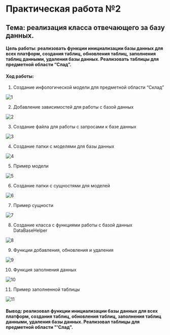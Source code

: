 # Практическая работа №2
## Тема: реализация класса отвечающего за базу данных.

#### Цель работы: реализовать функции инициализации базы данных для всех платформ, создания таблиц, обновления таблиц, заполнения таблиц данными, удаления базы данных. Реализовать таблицы для предметной области “Слад”.

#### Ход работы: 

1. Создание инфологической модели для предметной области “Склад”

![1](https://github.com/Ikriler/Flutter/blob/pr2/photochki/1.png "")

2.	Добавление зависимостей для работы с базой данных

![2](https://github.com/Ikriler/Flutter/blob/pr2/photochki/2.png "")

3.	Создание файла для работы с запросами к базе данных

![3](https://github.com/Ikriler/Flutter/blob/pr2/photochki/3.png "")

4.	Создание папки с моделями для базы данных

![4](https://github.com/Ikriler/Flutter/blob/pr2/photochki/4.png "")

5.	Пример модели

![5](https://github.com/Ikriler/Flutter/blob/pr2/photochki/5.png "")

6.	Создание папки с сущностями для моделей

![6](https://github.com/Ikriler/Flutter/blob/pr2/photochki/6.png "")

7.	Пример сущности

![7](https://github.com/Ikriler/Flutter/blob/pr2/photochki/7.png "")

8.	Создание класса с функциями работы с базой данных DataBaseHelper

![8](https://github.com/Ikriler/Flutter/blob/pr2/photochki/8.png "")

9.	Функции добавления, обновления и удаления

![9](https://github.com/Ikriler/Flutter/blob/pr2/photochki/9.png "")

10.	 Функция заполнения данных

![10](https://github.com/Ikriler/Flutter/blob/pr2/photochki/10.png "")

11.	 Пример заполненной таблицы

![11](https://github.com/Ikriler/Flutter/blob/pr2/photochki/11.png "")

#### Вывод: реализовал функции инициализации базы данных для всех платформ, создания таблиц, обновления таблиц, заполнения таблиц данными, удаления базы данных. Реализовал таблицы для предметной области "'Слад".
